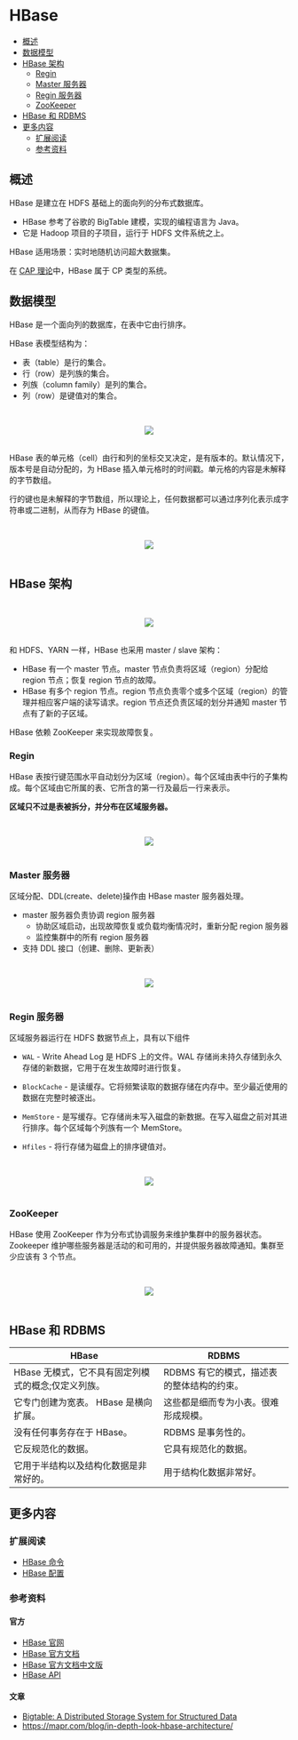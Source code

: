 # HBase

<!-- TOC depthFrom:2 depthTo:3 -->

- [概述](#概述)
- [数据模型](#数据模型)
- [HBase 架构](#hbase-架构)
    - [Regin](#regin)
    - [Master 服务器](#master-服务器)
    - [Regin 服务器](#regin-服务器)
    - [ZooKeeper](#zookeeper)
- [HBase 和 RDBMS](#hbase-和-rdbms)
- [更多内容](#更多内容)
    - [扩展阅读](#扩展阅读)
    - [参考资料](#参考资料)

<!-- /TOC -->

## 概述

HBase 是建立在 HDFS 基础上的面向列的分布式数据库。

- HBase 参考了谷歌的 BigTable 建模，实现的编程语言为 Java。
- 它是 Hadoop 项目的子项目，运行于 HDFS 文件系统之上。

HBase 适用场景：实时地随机访问超大数据集。

在 [CAP 理论](https://zh.wikipedia.org/wiki/CAP%E5%AE%9A%E7%90%86)中，HBase 属于 CP 类型的系统。

## 数据模型

HBase 是一个面向列的数据库，在表中它由行排序。

HBase 表模型结构为：

- 表（table）是行的集合。
- 行（row）是列族的集合。
- 列族（column family）是列的集合。
- 列（row）是键值对的集合。

<br><div align="center"><img src="https://raw.githubusercontent.com/dunwu/images/master/images/bigdata/hbase/1551164163369.png"/></div><br>

HBase 表的单元格（cell）由行和列的坐标交叉决定，是有版本的。默认情况下，版本号是自动分配的，为 HBase 插入单元格时的时间戳。单元格的内容是未解释的字节数组。

行的键也是未解释的字节数组，所以理论上，任何数据都可以通过序列化表示成字符串或二进制，从而存为 HBase 的键值。

<br><div align="center"><img src="https://raw.githubusercontent.com/dunwu/images/master/images/bigdata/hbase/1551164224778.png"/></div><br>

## HBase 架构

<br><div align="center"><img src="https://raw.githubusercontent.com/dunwu/images/master/images/bigdata/hbase/1551164744748.png"/></div><br>

和 HDFS、YARN 一样，HBase 也采用 master / slave 架构：

- HBase 有一个 master 节点。master 节点负责将区域（region）分配给 region 节点；恢复 region 节点的故障。
- HBase 有多个 region 节点。region 节点负责零个或多个区域（region）的管理并相应客户端的读写请求。region 节点还负责区域的划分并通知 master 节点有了新的子区域。

HBase 依赖 ZooKeeper 来实现故障恢复。

### Regin

HBase 表按行键范围水平自动划分为区域（region）。每个区域由表中行的子集构成。每个区域由它所属的表、它所含的第一行及最后一行来表示。

**区域只不过是表被拆分，并分布在区域服务器。**

<br><div align="center"><img src="https://raw.githubusercontent.com/dunwu/images/master/images/bigdata/hbase/1551165887616.png"/></div><br>

### Master 服务器

区域分配、DDL(create、delete)操作由 HBase master 服务器处理。

- master 服务器负责协调 region 服务器
  - 协助区域启动，出现故障恢复或负载均衡情况时，重新分配 region 服务器
  - 监控集群中的所有 region 服务器
- 支持 DDL 接口（创建、删除、更新表）

<br><div align="center"><img src="https://raw.githubusercontent.com/dunwu/images/master/images/bigdata/hbase/1551166513572.png"/></div><br>

### Regin 服务器

区域服务器运行在 HDFS 数据节点上，具有以下组件

- `WAL` - Write Ahead Log 是 HDFS 上的文件。WAL 存储尚未持久存储到永久存储的新数据，它用于在发生故障时进行恢复。

- `BlockCache` - 是读缓存。它将频繁读取的数据存储在内存中。至少最近使用的数据在完整时被逐出。
- `MemStore` - 是写缓存。它存储尚未写入磁盘的新数据。在写入磁盘之前对其进行排序。每个区域每个列族有一个 MemStore。
- `Hfiles` - 将行存储为磁盘上的排序键值对。

<br><div align="center"><img src="https://raw.githubusercontent.com/dunwu/images/master/images/bigdata/hbase/1551166602999.png"/></div><br>

### ZooKeeper

HBase 使用 ZooKeeper 作为分布式协调服务来维护集群中的服务器状态。Zookeeper 维护哪些服务器是活动的和可用的，并提供服务器故障通知。集群至少应该有 3 个节点。

<br><div align="center"><img src="https://raw.githubusercontent.com/dunwu/images/master/images/bigdata/hbase/1551166447147.png"/></div><br>

## HBase 和 RDBMS

| HBase                                               | RDBMS                                      |
| --------------------------------------------------- | ------------------------------------------ |
| HBase 无模式，它不具有固定列模式的概念;仅定义列族。 | RDBMS 有它的模式，描述表的整体结构的约束。 |
| 它专门创建为宽表。 HBase 是横向扩展。               | 这些都是细而专为小表。很难形成规模。       |
| 没有任何事务存在于 HBase。                          | RDBMS 是事务性的。                         |
| 它反规范化的数据。                                  | 它具有规范化的数据。                       |
| 它用于半结构以及结构化数据是非常好的。              | 用于结构化数据非常好。                     |

## 更多内容

### 扩展阅读

- [HBase 命令](hbase-cli.md)
- [HBase 配置](hbase-configuration.md)

### 参考资料

#### 官方

- [HBase 官网](http://hbase.apache.org/)
- [HBase 官方文档](https://hbase.apache.org/book.html)
- [HBase 官方文档中文版](http://abloz.com/hbase/book.html)
- [HBase API](https://hbase.apache.org/apidocs/index.html)

#### 文章

- [Bigtable: A Distributed Storage System for Structured Data](https://static.googleusercontent.com/media/research.google.com/zh-CN//archive/bigtable-osdi06.pdf)
- https://mapr.com/blog/in-depth-look-hbase-architecture/
